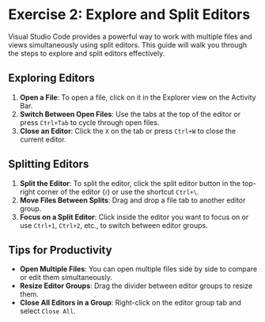# Exercise 2: Explore and Split Editors

Visual Studio Code provides a powerful way to work with multiple files and views simultaneously using split editors. This guide will walk you through the steps to explore and split editors effectively.

## Exploring Editors

1. **Open a File**: To open a file, click on it in the Explorer view on the Activity Bar.
2. **Switch Between Open Files**: Use the tabs at the top of the editor or press `Ctrl+Tab` to cycle through open files.
3. **Close an Editor**: Click the `X` on the tab or press `Ctrl+W` to close the current editor.

## Splitting Editors

1. **Split the Editor**: To split the editor, click the split editor button in the top-right corner of the editor (`⫽`) or use the shortcut `Ctrl+\`.
2. **Move Files Between Splits**: Drag and drop a file tab to another editor group.
3. **Focus on a Split Editor**: Click inside the editor you want to focus on or use `Ctrl+1`, `Ctrl+2`, etc., to switch between editor groups.

## Tips for Productivity

- **Open Multiple Files**: You can open multiple files side by side to compare or edit them simultaneously.
- **Resize Editor Groups**: Drag the divider between editor groups to resize them.
- **Close All Editors in a Group**: Right-click on the editor group tab and select `Close All`.
